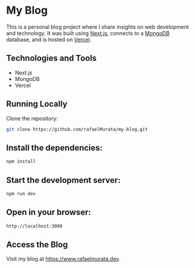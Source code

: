 # My Blog

This is a personal blog project where I share insights on web development and technology. It was built using [Next.js](https://nextjs.org/), connects to a [MongoDB](https://cloud.mongodb.com/) database, and is hosted on [Vercel](https://vercel.com/).

## Technologies and Tools

- Next.js
- MongoDB
- Vercel

## Running Locally

 Clone the repository: 
   ```bash
   git clone https://github.com/rafaelMurata/my-blog.git
```

## Install the dependencies:

```bash
npm install
```
## Start the development server:

```bash
npm run dev
```
## Open in your browser:
```bash
http://localhost:3000
```

## Access the Blog

Visit my blog at https://www.rafaelmurata.dev.
